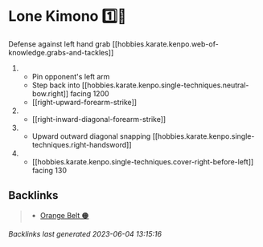 # Lone Kimono 1️⃣👘

Defense against left hand grab
[[hobbies.karate.kenpo.web-of-knowledge.grabs-and-tackles]]

1. - Pin opponent's left arm
   - Step back into [[hobbies.karate.kenpo.single-techniques.neutral-bow.right]] facing 1200
   - [[right-upward-forearm-strike]]
2. - [[right-inward-diagonal-forearm-strike]]
3. - Upward outward diagonal snapping [[hobbies.karate.kenpo.single-techniques.right-handsword]]
4. - [[hobbies.karate.kenpo.single-techniques.cover-right-before-left]] facing 130

## Backlinks

> - [Orange Belt 🟠](..\belts\orange.md)

_Backlinks last generated 2023-06-04 13:15:16_

